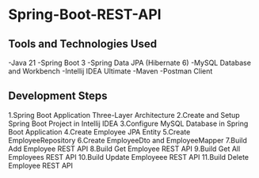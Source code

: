 # Spring-Boot-REST-API

## Tools and Technologies Used
-Java 21
-Spring Boot 3
-Spring Data JPA (Hibernate 6)
-MySQL Database and Workbench
-Intellij IDEA Ultimate
-Maven
-Postman Client

## Development Steps
1.Spring Boot Application Three-Layer Architecture
2.Create and Setup Spring Boot Project in Intellij IDEA
3.Configure MySQL Database in Spring Boot Application
4.Create Employee JPA Entity
5.Create EmployeeRepository
6.Create EmployeeDto and EmployeeMapper
7.Build Add Employee REST API
8.Build Get Employee REST API
9.Build Get All Employees REST API
10.Build Update Employeee REST API
11.Build Delete Employee REST API
